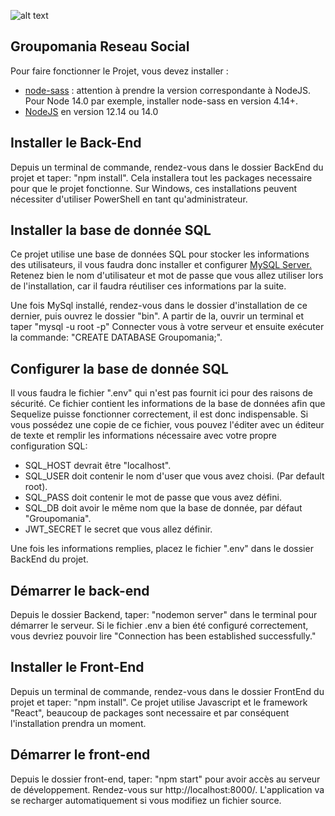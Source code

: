 ![alt text](https://i.imgur.com/2PaPDrs.png)

## Groupomania Reseau Social

Pour faire fonctionner le Projet, vous devez installer :

- [node-sass](https://www.npmjs.com/package/node-sass) : attention à prendre la version correspondante à NodeJS. Pour Node 14.0 par exemple, installer node-sass en version 4.14+.
- [NodeJS](https://nodejs.org/en/download/) en version 12.14 ou 14.0 

## Installer le Back-End

Depuis un terminal de commande, rendez-vous dans le dossier BackEnd du projet et taper: "npm install".
Cela installera tout les packages necessaire pour que le projet fonctionne. 
Sur Windows, ces installations peuvent nécessiter d'utiliser PowerShell en tant qu'administrateur.

## Installer la base de donnée SQL

Ce projet utilise une base de données SQL pour stocker les informations des utilisateurs, il vous faudra donc installer et configurer [MySQL Server.](https://dev.mysql.com/downloads/mysql/)
Retenez bien le nom d'utilisateur et mot de passe que vous allez utiliser lors de l'installation, car il faudra réutiliser ces informations par la suite.

Une fois MySql installé, rendez-vous dans le dossier d'installation de ce dernier, puis ouvrez le dossier "bin". A partir de la, ouvrir un terminal et taper "mysql -u root -p"
Connecter vous à votre serveur et ensuite exécuter la commande: "CREATE DATABASE Groupomania;".

## Configurer la base de donnée SQL

Il vous faudra le fichier ".env" qui n'est pas fournit ici pour des raisons de sécurité.
Ce fichier contient les informations de la base de données afin que Sequelize puisse fonctionner correctement, il est donc indispensable.
Si vous possédez une copie de ce fichier, vous pouvez l'éditer avec un éditeur de texte et remplir les informations nécessaire avec votre propre configuration SQL:

- SQL_HOST devrait être "localhost".
- SQL_USER doit contenir le nom d'user que vous avez choisi. (Par default root).
- SQL_PASS doit contenir le mot de passe que vous avez défini.
- SQL_DB doit avoir le même nom que la base de donnée, par défaut "Groupomania".
- JWT_SECRET le secret que vous allez définir.

Une fois les informations remplies, placez le fichier ".env" dans le dossier BackEnd du projet.

## Démarrer le back-end

Depuis le dossier Backend, taper: "nodemon server" dans le terminal pour démarrer le serveur. Si le fichier .env a bien été configuré correctement, vous devriez pouvoir lire
"Connection has been established successfully."

## Installer le Front-End

Depuis un terminal de commande, rendez-vous dans le dossier FrontEnd du projet et taper: "npm install".
Ce projet utilise Javascript et le framework "React", beaucoup de packages sont necessaire et par conséquent l'installation prendra un moment.

## Démarrer le front-end

Depuis le dossier front-end, taper: "npm start" pour avoir accès au serveur de développement. Rendez-vous sur http://localhost:8000/. L'application va se recharger automatiquement si vous modifiez un fichier source.